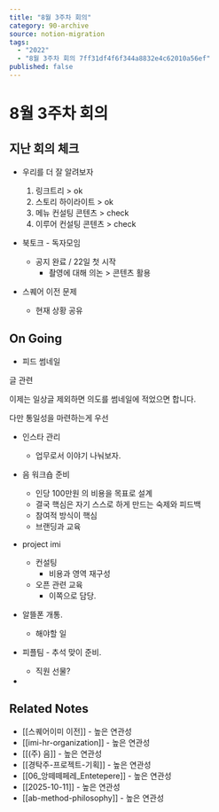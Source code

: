 ```yaml
---
title: "8월 3주차 회의"
category: 90-archive
source: notion-migration
tags:
  - "2022"
  - "8월 3주차 회의 7ff31df4f6f344a8832e4c62010a56ef"
published: false
---
```


# 8월 3주차 회의

## 지난 회의 체크

* 우리를 더 잘 알려보자
  1. 링크트리 > ok
  2. 스토리 하이라이트 > ok
  3. 메뉴 컨설팅 콘텐츠 > check
  4. 이루어 컨설팅 콘텐츠 > check

* 북토크 - 독자모임
  * 공지 완료 / 22일 첫 시작
    * 촬영에 대해 의논 > 콘텐츠 활용

* 스퀘어 이전 문제
  * 현재 상황 공유

## On Going

* 피드 썸네일

글 관련

이제는 일상글 제외하면 의도를 썸네일에 적었으면 합니다.

다만 통일성을 마련하는게 우선

* 인스타 관리
  * 업무로서 이야기 나눠보자.

* 음 워크숍 준비
  * 인당 100만원 의 비용을 목표로 설계
  * 결국 핵심은 자기 스스로 하게 만드는 숙제와 피드백
  * 참여적 방식이 핵심
  * 브랜딩과 교육

* project imi
  * 컨설팅
    * 비용과 영역 재구성
  * 오픈 관련 교육
    * 이쪽으로 담당.

* 알뜰폰 개통.
  * 해야할 일

* 피플팀 - 추석 맞이 준비.
  * 직원 선물?

*

## Related Notes
- [[스퀘어이미 이전]] - 높은 연관성
- [[imi-hr-organization]] - 높은 연관성
- [[(주) 음]] - 높은 연관성
- [[경탁주-프로젝트-기획]] - 높은 연관성
- [[06_앙떼떼페레_Entetepere]] - 높은 연관성
- [[2025-10-11]] - 높은 연관성
- [[ab-method-philosophy]] - 높은 연관성
